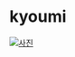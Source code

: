 # kyoumi

[![사진](https://pbs.twimg.com/media/CPmVkQUUcAAkBv5.jpg)](https://youtu.be/ziOSMWAQsaI?list=PL-uRIJPCxHjcEx-fXBDnRkZVvsP-UbxGW)

